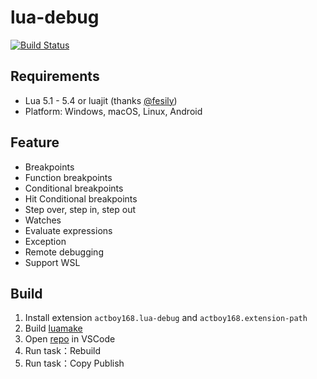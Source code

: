 # lua-debug

[![Build Status](https://github.com/actboy168/lua-debug/workflows/build/badge.svg)](https://github.com/actboy168/lua-debug/actions?workflow=build)

## Requirements

* Lua 5.1 - 5.4 or luajit (thanks [@fesily](https://github.com/fesily))
* Platform: Windows, macOS, Linux, Android

## Feature

* Breakpoints
* Function breakpoints
* Conditional breakpoints
* Hit Conditional breakpoints
* Step over, step in, step out
* Watches
* Evaluate expressions
* Exception
* Remote debugging
* Support WSL

## Build

1. Install extension `actboy168.lua-debug` and `actboy168.extension-path`
2. Build [luamake](https://github.com/actboy168/luamake)
3. Open [repo](https://github.com/actboy168/lua-debug) in VSCode
4. Run task：Rebuild
5. Run task：Copy Publish
